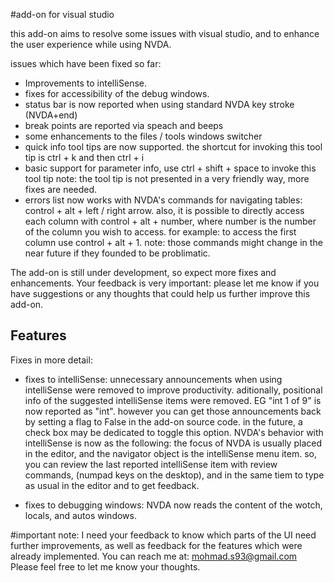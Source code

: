 #add-on for visual studio

this add-on aims to resolve some issues with visual studio, and to enhance the user experience while using NVDA.

issues which have been fixed so far:
*	Improvements to intelliSense.
*	fixes for accessibility of the debug windows.
*	status bar is now reported when using  standard NVDA key stroke (NVDA+end)
*	break points are reported via speach and beeps
*	 some enhancements to the files / tools windows switcher
*	quick info tool tips are now supported. the shortcut for invoking this tool tip is ctrl + k and then ctrl + i
*	basic support for parameter info, use ctrl + shift + space to invoke this tool tip
note: the tool tip is not presented in a very friendly way, more fixes are needed.
*	errors list now works with NVDA's commands for navigating tables: control + alt + left / right arrow. also, it is possible to directly access each column with control + alt + number, where number is the number of the column you wish to access. for example: to access the first column use control + alt + 1.
note: those commands might change in the near future if they founded to be problimatic.

The add-on is still under development, so expect more fixes and enhancements.
Your feedback is very important: please let me know if you have suggestions or any thoughts that could help us further improve this add-on.

## Features
Fixes in more detail:

*	fixes to intelliSense: unnecessary announcements when using intelliSense were removed to improve productivity. 
aditionally, positional info of the suggested intelliSense items were removed. EG "int 1 of 9" is now reported as "int". however you can get those announcements back by setting a flag to False in the add-on source code. 
in the future, a check box may be dedicated to toggle this option.
NVDA's behavior with intelliSense is now as the following:
the focus of NVDA is usually placed in the editor, and the navigator object is the intelliSense menu item. so, you can review the last reported intelliSense item with review commands, (numpad keys on the desktop), and in the same tiem to type as usual in the editor and to get feedback.

*	fixes to debugging windows: NVDA now reads the content of the wotch, locals, and autos windows.

#important note: 
I need your feedback to know which parts of the UI need further improvements, as well as feedback for the features which were already implemented.
You can reach me at: 
mohmad.s93@gmail.com
Please feel free to let me know your thoughts.